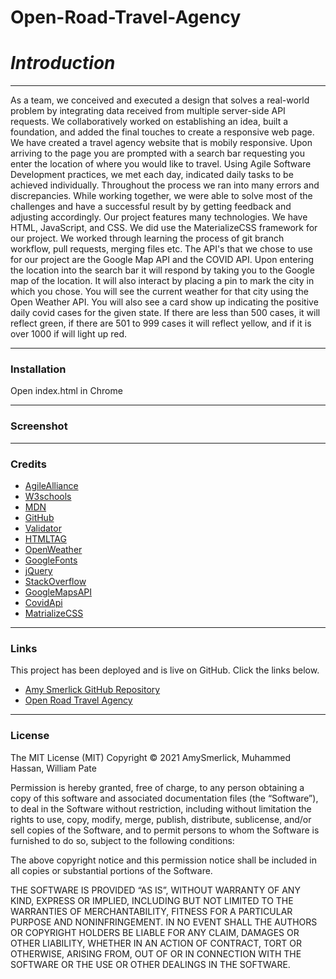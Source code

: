 # Open-Road-Travel-Agency


# _**Introduction**_
***
As a team, we conceived and executed a design that solves a real-world problem by integrating data received from multiple server-side API requests. We collaboratively worked on establishing an idea, built a foundation, and added the final touches to create a responsive web page. We have created a travel agency website that is mobily responsive. Upon arriving to the page you are prompted with a search bar requesting you enter the location of where you would like to travel. Using Agile Software Development practices, we met each day, indicated daily tasks to be achieved individually. Throughout the process we ran into many errors and discrepancies. While working together, we were able to solve most of the challenges and have a successful result by by getting feedback and adjusting accordingly. Our project features many technologies. We have HTML, JavaScript, and CSS. We did use the MaterializeCSS framework for our project. We worked through learning the process of git branch workflow, pull requests, merging files etc. The API's that we chose to use for our project are the Google Map API and the COVID API. Upon entering the location into the search bar it will respond by taking you to the Google map of the location. It will also interact by placing a pin to mark the city in which you chose. You will see the current weather for that city using the Open Weather API. You will also see a card show up indicating the positive daily covid cases for the given state. If there are less than 500 cases, it will reflect green, if there are 501 to 999 cases it will reflect yellow, and if it is over 1000 if will light up red.  


***
### __Installation__

Open index.html in Chrome

***
### __Screenshot__
<!-- ![Open Road Travel Agency](https://user-images.githubusercontent.com/77814900/114222053-17201c80-993c-11eb-9f0f-51c25dd63e79.png) -->



***
### __Credits__

- [AgileAlliance](https://www.agilealliance.org/)
- [W3schools](https://www.w3schools.com/)
- [MDN](https://developer.mozilla.org/en-US/docs/Web/CSS/CSS_Selectors)
- [GitHub](https://coding-boot-camp.github.io/full-stack/github/professional-readme-guide)
- [Validator](https://validator.w3.org/)
- [HTMLTAG](https://medium.com/@zac_heisey/7-alternatives-to-the-div-html-tag-7c888c7b5036)
- [OpenWeather](https://openweathermap.org/api)
- [GoogleFonts](https://fonts.google.com/)
- [jQuery](https://code.jquery.com/)
- [StackOverflow](https://stackoverflow.com/questions/52248646/googlemaps-api-key-for-testing) 
- [GoogleMapsAPI](https://console.cloud.google.com/apis/agreements?project=weather-tracker)
- [CovidApi](http://api.covidtracking.com)
- [MatrializeCSS](https://materializecss.com)

***
### __Links__

This project has been deployed and is live on GitHub. Click the links below.

-  [Amy Smerlick GitHub Repository](https://github.com/amysmerlick)
-  [Open Road Travel Agency](https://amysmerlick.github.io/Open-Road-Travel-Agency/)

***
### __License__

The MIT License (MIT)
Copyright © 2021 AmySmerlick, Muhammed Hassan, William Pate

Permission is hereby granted, free of charge, to any person obtaining a copy of this software and associated documentation files (the “Software”), to deal in the Software without restriction, including without limitation the rights to use, copy, modify, merge, publish, distribute, sublicense, and/or sell copies of the Software, and to permit persons to whom the Software is furnished to do so, subject to the following conditions:

The above copyright notice and this permission notice shall be included in all copies or substantial portions of the Software.

THE SOFTWARE IS PROVIDED “AS IS”, WITHOUT WARRANTY OF ANY KIND, EXPRESS OR IMPLIED, INCLUDING BUT NOT LIMITED TO THE WARRANTIES OF MERCHANTABILITY, FITNESS FOR A PARTICULAR PURPOSE AND NONINFRINGEMENT. IN NO EVENT SHALL THE AUTHORS OR COPYRIGHT HOLDERS BE LIABLE FOR ANY CLAIM, DAMAGES OR OTHER LIABILITY, WHETHER IN AN ACTION OF CONTRACT, TORT OR OTHERWISE, ARISING FROM, OUT OF OR IN CONNECTION WITH THE SOFTWARE OR THE USE OR OTHER DEALINGS IN THE SOFTWARE.
